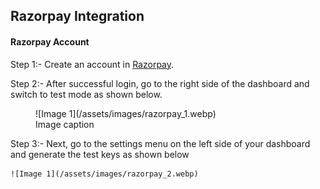 ## **Razorpay Integration**

#### **Razorpay Account**

Step 1:- Create an account in [Razorpay](https://easy.razorpay.com/onboarding/l1/signup?field=MobileNumber).

Step 2:- After successful login, go to the right side of the dashboard and switch to test mode as shown below.

<figure markdown>
    ![Image 1](/assets/images/razorpay_1.webp)
    <figcaption>Image caption</figcaption>
</figure>


Step 3:- Next, go to the settings menu on the left side of your dashboard and generate the test keys as shown below

    ![Image 1](/assets/images/razorpay_2.webp)

